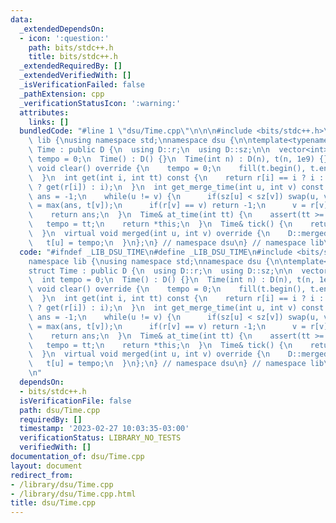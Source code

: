 ```yaml
---
data:
  _extendedDependsOn:
  - icon: ':question:'
    path: bits/stdc++.h
    title: bits/stdc++.h
  _extendedRequiredBy: []
  _extendedVerifiedWith: []
  _isVerificationFailed: false
  _pathExtension: cpp
  _verificationStatusIcon: ':warning:'
  attributes:
    links: []
  bundledCode: "#line 1 \"dsu/Time.cpp\"\n\n\n#include <bits/stdc++.h>\n\nnamespace\
    \ lib {\nusing namespace std;\nnamespace dsu {\n\ntemplate<typename D>\nstruct\
    \ Time : public D {\n  using D::r;\n  using D::sz;\n\n  vector<int> t;\n  int\
    \ tempo = 0;\n  Time() : D() {}\n  Time(int n) : D(n), t(n, 1e9) {}\n  virtual\
    \ void clear() override {\n    tempo = 0;\n    fill(t.begin(), t.end(), (int)1e9);\n\
    \  }\n  int get(int i, int tt) const {\n    return r[i] == i ? i : (t[i] <= tt\
    \ ? get(r[i]) : i);\n  }\n  int get_merge_time(int u, int v) const {\n    int\
    \ ans = -1;\n    while(u != v) {\n      if(sz[u] < sz[v]) swap(u, v);\n      ans\
    \ = max(ans, t[v]);\n      if(r[v] == v) return -1;\n      v = r[v];\n    }\n\
    \    return ans;\n  }\n  Time& at_time(int tt) {\n    assert(tt >= tempo);\n \
    \   tempo = tt;\n    return *this;\n  }\n  Time& tick() {\n    return at_time(tempo+1);\n\
    \  }\n  virtual void merged(int u, int v) override {\n    D::merged(u, v);\n \
    \   t[u] = tempo;\n  }\n};\n} // namespace dsu\n} // namespace lib\n\n\n\n"
  code: "#ifndef _LIB_DSU_TIME\n#define _LIB_DSU_TIME\n#include <bits/stdc++.h>\n\n\
    namespace lib {\nusing namespace std;\nnamespace dsu {\n\ntemplate<typename D>\n\
    struct Time : public D {\n  using D::r;\n  using D::sz;\n\n  vector<int> t;\n\
    \  int tempo = 0;\n  Time() : D() {}\n  Time(int n) : D(n), t(n, 1e9) {}\n  virtual\
    \ void clear() override {\n    tempo = 0;\n    fill(t.begin(), t.end(), (int)1e9);\n\
    \  }\n  int get(int i, int tt) const {\n    return r[i] == i ? i : (t[i] <= tt\
    \ ? get(r[i]) : i);\n  }\n  int get_merge_time(int u, int v) const {\n    int\
    \ ans = -1;\n    while(u != v) {\n      if(sz[u] < sz[v]) swap(u, v);\n      ans\
    \ = max(ans, t[v]);\n      if(r[v] == v) return -1;\n      v = r[v];\n    }\n\
    \    return ans;\n  }\n  Time& at_time(int tt) {\n    assert(tt >= tempo);\n \
    \   tempo = tt;\n    return *this;\n  }\n  Time& tick() {\n    return at_time(tempo+1);\n\
    \  }\n  virtual void merged(int u, int v) override {\n    D::merged(u, v);\n \
    \   t[u] = tempo;\n  }\n};\n} // namespace dsu\n} // namespace lib\n\n#endif\n\
    \n"
  dependsOn:
  - bits/stdc++.h
  isVerificationFile: false
  path: dsu/Time.cpp
  requiredBy: []
  timestamp: '2023-02-27 10:03:35-03:00'
  verificationStatus: LIBRARY_NO_TESTS
  verifiedWith: []
documentation_of: dsu/Time.cpp
layout: document
redirect_from:
- /library/dsu/Time.cpp
- /library/dsu/Time.cpp.html
title: dsu/Time.cpp
---
```

